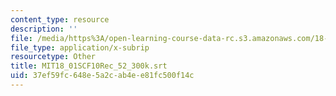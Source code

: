 ```yaml
---
content_type: resource
description: ''
file: /media/https%3A/open-learning-course-data-rc.s3.amazonaws.com/18-01sc-single-variable-calculus-fall-2010/37ef59fc648e5a2cab4ee81fc500f14c_MIT18_01SCF10Rec_52_300k.vtt
file_type: application/x-subrip
resourcetype: Other
title: MIT18_01SCF10Rec_52_300k.srt
uid: 37ef59fc-648e-5a2c-ab4e-e81fc500f14c
---
```

